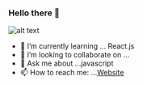 ### Hello there 👋
![alt text](https://www.google.com/url?sa=i&url=https%3A%2F%2Fwww.scientificamerican.com%2Farticle%2Fthe-nature-cure%2F&psig=AOvVaw3BshgYiv-zoONOqoHsAgqc&ust=1598378048523000&source=images&cd=vfe&ved=0CAIQjRxqFwoTCMDam7G0tOsCFQAAAAAdAAAAABAD)
- 🌱 I’m currently learning ... React.js
- 👯 I’m looking to collaborate on ...
- 💬 Ask me about ...javascript
- 📫 How to reach me: ...[Website](https://gallant-engelbart-bfeacd.netlify.app/)
